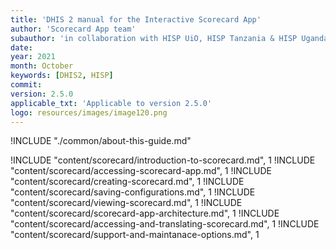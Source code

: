 ```yaml
---
title: 'DHIS 2 manual for the Interactive Scorecard App'
author: 'Scorecard App team'
subauthor: 'in collaboration with HISP UiO, HISP Tanzania & HISP Uganda'
date:
year: 2021
month: October
keywords: [DHIS2, HISP]
commit:
version: 2.5.0
applicable_txt: 'Applicable to version 2.5.0'
logo: resources/images/image120.png
---
```


<!--DHIS2-SECTION-ID:index-->

!INCLUDE "./common/about-this-guide.md"

!INCLUDE "content/scorecard/introduction-to-scorecard.md", 1
!INCLUDE "content/scorecard/accessing-scorecard-app.md", 1
!INCLUDE "content/scorecard/creating-scorecard.md", 1
!INCLUDE "content/scorecard/saving-configurations.md", 1
!INCLUDE "content/scorecard/viewing-scorecard.md", 1
!INCLUDE "content/scorecard/scorecard-app-architecture.md", 1
!INCLUDE "content/scorecard/accessing-and-translating-scorecard.md", 1
!INCLUDE "content/scorecard/support-and-maintanace-options.md", 1
